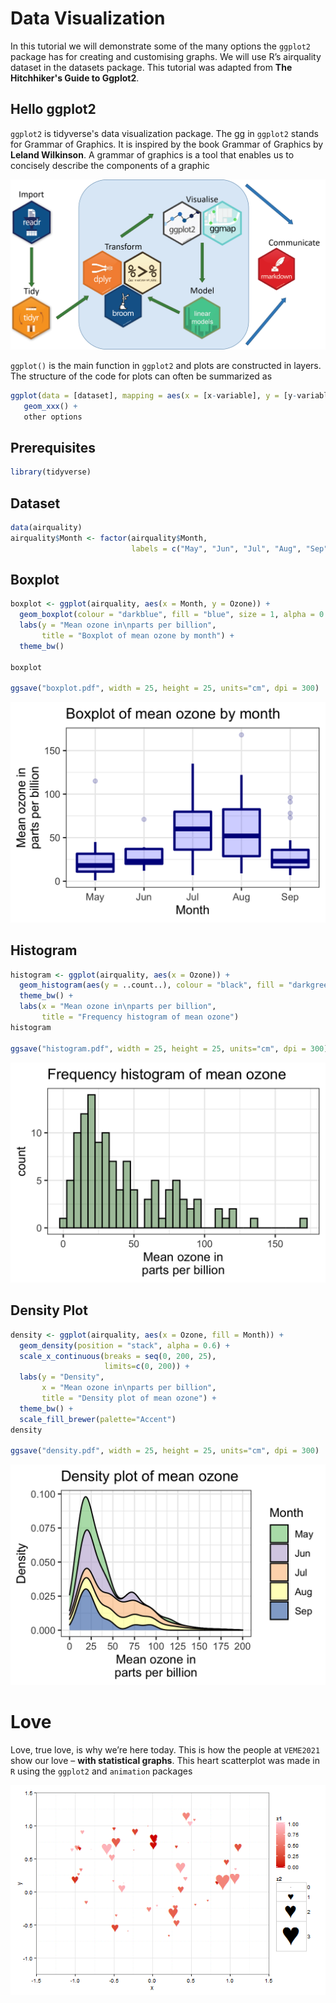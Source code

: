 # Data Visualization

In this tutorial we will demonstrate some of the many options the
`ggplot2` package has for creating and customising graphs. We will use
R’s airquality dataset in the datasets package. This tutorial was adapted from **The Hitchhiker's Guide to Ggplot2**.

## Hello ggplot2

`ggplot2` is tidyverse's data visualization package. The gg in `ggplot2` stands for Grammar of Graphics.
It is inspired by the book Grammar of Graphics by **Leland Wilkinson**. A grammar of graphics is a tool 
that enables us to concisely describe the components of a graphic 

![tidyverse](https://raw.githubusercontent.com/XimenezJP/into_to_R/main/03%20Data%20Visualization/tidyverse.png)<!-- -->

`ggplot()` is the main function in `ggplot2` and plots are constructed in layers. 
The structure of the code for plots can often be summarized as

``` r
ggplot(data = [dataset], mapping = aes(x = [x-variable], y = [y-variable])) +
   geom_xxx() +
   other options
```

## Prerequisites
``` r
library(tidyverse)
```

## Dataset
``` r
data(airquality)
airquality$Month <- factor(airquality$Month,
                           labels = c("May", "Jun", "Jul", "Aug", "Sep"))
```

## Boxplot
``` r
boxplot <- ggplot(airquality, aes(x = Month, y = Ozone)) +
  geom_boxplot(colour = "darkblue", fill = "blue", size = 1, alpha = 0.2) +
  labs(y = "Mean ozone in\nparts per billion",
       title = "Boxplot of mean ozone by month") +
  theme_bw()

boxplot

ggsave("boxplot.pdf", width = 25, height = 25, units="cm", dpi = 300)
```
![Boxplot](https://raw.githubusercontent.com/XimenezJP/into_to_R/main/03%20Data%20Visualization/boxplot.png)<!-- -->

## Histogram
``` r
histogram <- ggplot(airquality, aes(x = Ozone)) +
  geom_histogram(aes(y = ..count..), colour = "black", fill = "darkgreen", alpha = 0.4, binwidth = 5) +
  theme_bw() +
  labs(x = "Mean ozone in\nparts per billion",
       title = "Frequency histogram of mean ozone") 
histogram

ggsave("histogram.pdf", width = 25, height = 25, units="cm", dpi = 300)
``` 
![Histogram](https://raw.githubusercontent.com/XimenezJP/into_to_R/main/03%20Data%20Visualization/histogram.png)<!-- -->

## Density Plot
``` r
density <- ggplot(airquality, aes(x = Ozone, fill = Month)) +
  geom_density(position = "stack", alpha = 0.6) +
  scale_x_continuous(breaks = seq(0, 200, 25),
                     limits=c(0, 200)) +
  labs(y = "Density",
       x = "Mean ozone in\nparts per billion",
       title = "Density plot of mean ozone") +
  theme_bw() +
  scale_fill_brewer(palette="Accent")
density

ggsave("density.pdf", width = 25, height = 25, units="cm", dpi = 300)
```
![Density Plot](https://raw.githubusercontent.com/XimenezJP/into_to_R/main/03%20Data%20Visualization/density.png)<!-- -->

# Love
Love, true love, is why we’re here today. This is how the people at `VEME2021` show our love – **with statistical graphs**. 
This heart scatterplot was made in `R` using the `ggplot2` and `animation` packages

<p align="center">
  <img src="https://raw.githubusercontent.com/XimenezJP/into_to_R/main/03%20Data%20Visualization/valentine.gif">
</p>

